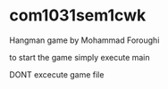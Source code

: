 # com1031sem1cwk

Hangman game by Mohammad Foroughi

to start the game simply execute main

DONT excecute game file
